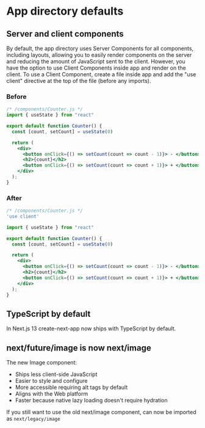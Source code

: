 # App directory defaults

## Server and client components
By default, the app directory uses Server Components for all components, including layouts, allowing you to easily render components on the server and reducing the amount of JavaScript sent to the client. However, you have the option to use Client Components inside app and render on the client. To use a Client Component, create a file inside app and add the "use client" directive at the top of the file (before any imports).

### Before
```jsx
/* /components/Counter.js */
import { useState } from "react"

export default function Counter() {
  const [count, setCount] = useState(0)

  return (
    <div>
      <button onClick={() => setCount(count => count - 1)}> - </button>
      <h2>{count}</h2>
      <button onClick={() => setCount(count => count + 1)}> + </button>
    </div>
  );
}
```

### After
```jsx
/* /components/Counter.js */
'use client'

import { useState } from "react"

export default function Counter() {
  const [count, setCount] = useState(0)

  return (
    <div>
      <button onClick={() => setCount(count => count - 1)}> - </button>
      <h2>{count}</h2>
      <button onClick={() => setCount(count => count + 1)}> + </button>
    </div>
  );
}
```

## TypeScript by default
In Next.js 13 create-next-app now ships with TypeScript by default.

## next/future/image is now next/image
The new Image component:

* Ships less client-side JavaScript
* Easier to style and configure
* More accessible requiring alt tags by default
* Aligns with the Web platform
* Faster because native lazy loading doesn't require hydration

If you still want to use the old next/image component, can now be imported as `next/legacy/image`